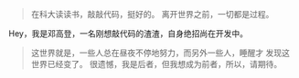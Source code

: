 > 在科大读读书，敲敲代码，挺好的。
> 离开世界之前，一切都是过程。



Hey，我是邓高登，一名刚想敲代码的渣渣，自身绝招尚在开发中。

>这世界就是，一些人总在昼夜不停地努力，而另外一些人，睡醒才
>发现这世界已经变了。
>很遗憾，我是后者，但我想成为前者，所以，请期待。
